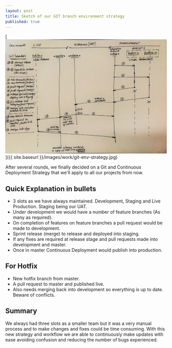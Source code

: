```yaml
---
layout: post
title: Sketch of our GIT branch environment strategy
published: true
---
```


[![ENV](/images/work/git-env-strategy.jpg)]({{ site.baseurl }}/images/work/git-env-strategy.jpg)

After several rounds, we finally decided on a Git and Continuous Deployment Strategy that we'll apply to all our projects from now.

## Quick Explanation in bullets

- 3 slots as we have always maintained.  Development, Staging and Live Production.  Staging being our UAT.
- Under development we would have a number of feature branches (As many as required).
- On completion of features on feature branches a pull request would be made to development.
- Sprint release (merge) to release and deployed into staging.
- If any fixes are required at release stage and pull requests made into development and master.
- Once in master Continuous Deployment would publish into production.

## For Hotfix

 - New hotfix branch from master.
 - A pull request to master and published live.
 - Also needs merging back into development so everything is up to date. Beware of conflicts.

## Summary

We always had three slots as a smaller team but it was a very manual process and to make changes and fixes could be time consuming. With this new strategy and workflow we are able to continuously make updates with ease avoiding confusion and reducing the number of bugs experienced.
